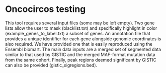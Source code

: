 # Oncocircos testing
This tool requires several input files (some may be left empty). Two gene lists allow the user to mask (blacklist.txt) and specifically highlight in color (example_genes_to_label.txt) a subset of genes. An annotation file that provides a unique identifier for each gene alongside genomic coordinates is also required. We have provided one that is easily reproduced using the Ensembl biomart. The main data inputs are a merged set of segmented data similar to that used by GISTIC and the merged MAF-format mutation data from the same cohort. Finally, peak regions deemed significant by GISTIC can also be provided (gistic_sigregions.bed).
